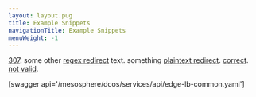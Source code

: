 ```yaml
---
layout: layout.pug
title: Example Snippets
navigationTitle: Example Snippets
menuWeight: -1
---
```


[307](/mesosphere/dcos/latest/installing/).
some other [regex redirect](/mesosphere/dcos/services/cassandra/) text.
something [plaintext redirect](/mesosphere/dcos/latest/tutorials/dcos-101/redis-package/).
[correct](/mesosphere/dcos/services/cassandra/).
[not valid](/mesosphere/dcos/defnot/).

[swagger api='/mesosphere/dcos/services/api/edge-lb-common.yaml']
